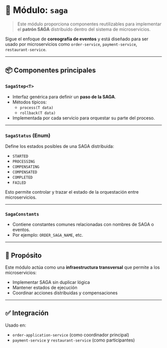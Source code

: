 # 🔄 Módulo: `saga`

> Este módulo proporciona componentes reutilizables para implementar el **patrón SAGA** distribuido dentro del sistema de microservicios.

Sigue el enfoque de **coreografía de eventos** y está diseñado para ser usado por microservicios como `order-service`, `payment-service`, `restaurant-service`.

---

## 📦 Componentes principales

### `SagaStep<T>`

- Interfaz genérica para definir un **paso de la SAGA**.
- Métodos típicos:
    - `process(T data)`
    - `rollback(T data)`
- Implementada por cada servicio para orquestar su parte del proceso.

---

### `SagaStatus` (Enum)

Define los estados posibles de una SAGA distribuida:

- `STARTED`
- `PROCESSING`
- `COMPENSATING`
- `COMPENSATED`
- `COMPLETED`
- `FAILED`

Esto permite controlar y trazar el estado de la orquestación entre microservicios.

---

### `SagaConstants`

- Contiene constantes comunes relacionadas con nombres de SAGA o eventos.
- Por ejemplo: `ORDER_SAGA_NAME`, etc.

---

## 🎯 Propósito

Este módulo actúa como una **infraestructura transversal** que permite a los microservicios:

- Implementar SAGA sin duplicar lógica
- Mantener estados de ejecución
- Coordinar acciones distribuidas y compensaciones

---

## ✅ Integración

Usado en:
- `order-application-service` (como coordinador principal)
- `payment-service` y `restaurant-service` (como participantes)
